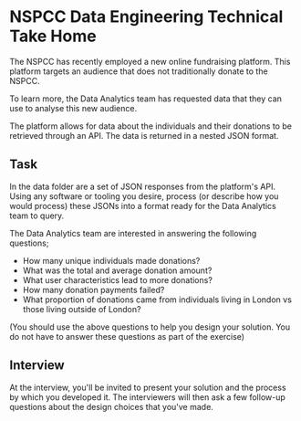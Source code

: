 # NSPCC Data Engineering Technical Take Home 

The NSPCC has recently employed a new online fundraising platform. This platform targets an audience that does not traditionally donate to the NSPCC.

To learn more, the Data Analytics team has requested data that they can use to analyse this new audience. 

The platform allows for data about the individuals and their donations to be retrieved through an API. The data is returned in a nested JSON format. 

## Task 

In the data folder are a set of JSON responses from the platform's API. Using any software or tooling you desire, process (or describe how you would process) these JSONs into a format ready for the Data Analytics team to query. 

The Data Analytics team are interested in answering the following questions; 

* How many unique individuals made donations?
* What was the total and average donation amount?
* What user characteristics lead to more donations? 
* How many donation payments failed?
* What proportion of donations came from individuals living in London vs those living outside of London?

(You should use the above questions to help you design your solution. You do not have to answer these questions as part of the exercise)


## Interview 

At the interview, you'll be invited to present your solution and the process by which you developed it. The interviewers will then ask a few follow-up questions about the design choices that you've made.  

